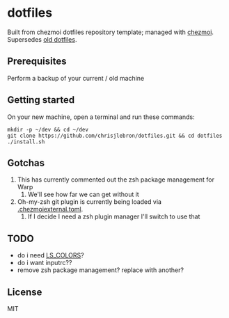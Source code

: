 # dotfiles

Built from chezmoi dotfiles repository template; managed with [chezmoi](https://chezmoi.io/).
Supersedes [old dotfiles](https://github.com/chrisjlebron/dotfiles-old).

## Prerequisites

Perform a backup of your current / old machine

## Getting started

On your new machine, open a terminal and run these commands:

```shell
mkdir -p ~/dev && cd ~/dev
git clone https://github.com/chrisjlebron/dotfiles.git && cd dotfiles
./install.sh
```

## Gotchas

1. This has currently commented out the zsh package management for Warp
   1. We'll see how far we can get without it
2. Oh-my-zsh git plugin is currently being loaded via [.chezmoiexternal.toml](/.chezmoiexternal.toml).
   1. If I decide I need a zsh plugin manager I'll switch to use that

## TODO

- do i need [LS_COLORS](https://github.com/trapd00r/LS_COLORS)?
- do i want inputrc??
- remove zsh package management? replace with another?

## License

MIT
